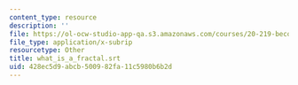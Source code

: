 ```yaml
---
content_type: resource
description: ''
file: https://ol-ocw-studio-app-qa.s3.amazonaws.com/courses/20-219-becoming-the-next-bill-nye-writing-and-hosting-the-educational-show-january-iap-2015/428ec5d9abcb500982fa11c5980b6b2d_what_is_a_fractal.vtt
file_type: application/x-subrip
resourcetype: Other
title: what_is_a_fractal.srt
uid: 428ec5d9-abcb-5009-82fa-11c5980b6b2d
---
```

